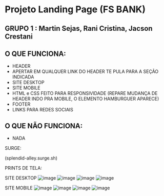 # Projeto Landing Page (FS BANK)
## GRUPO 1 : Martin Sejas, Rani Cristina, Jacson Crestani

## O QUE FUNCIONA: 

- HEADER
- APERTAR EM QUALQUER LINK DO HEADER TE PULA PARA A SEÇÃO INDICADA
- SITE DESKTOP
- SITE MOBILE
- HTML e CSS FEITO PARA RESPONSIVIDADE (REPARE MUDANÇA DE HEADER INDO PRA MOBILE, O ELEMENTO HAMBURGUER APARECE)
- FOOTER
- LINKS PARA REDES SOCIAIS

## O QUE NÃO FUNCIONA: 
- NADA

SURGE: 

(splendid-alley.surge.sh)

PRINTS DE TELA: 

SITE DESKTOP
![image](https://user-images.githubusercontent.com/99181273/159196014-d2a4c479-668d-4b80-9bd3-807ad03a6562.png)
![image](https://user-images.githubusercontent.com/99181273/159196072-acd9727d-2cf9-4b02-8c89-af3e9e1558eb.png)
![image](https://user-images.githubusercontent.com/99181273/159196114-24791443-0373-4b58-a9c8-6b44efd7b7a4.png)
![image](https://user-images.githubusercontent.com/99181273/159196134-b8de7f68-6e41-4dd8-a9ed-a1a6ce11c522.png)

SITE MOBILE
![image](https://user-images.githubusercontent.com/99181273/159200178-86249774-5438-4952-854e-832ac1fe9868.png)
![image](https://user-images.githubusercontent.com/99181273/159200204-b9dae5df-62d7-4515-bca2-53a14c1be7af.png)
![image](https://user-images.githubusercontent.com/99181273/159200233-c6ae5467-772f-4994-9b58-e83b388db242.png)
![image](https://user-images.githubusercontent.com/99181273/159200255-6720a0a4-596c-4aae-9052-5ec5517b8426.png)









